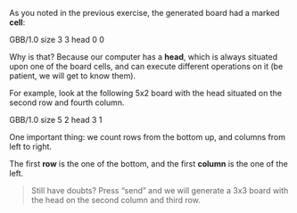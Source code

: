 As you noted in the previous exercise, the generated board had a marked **cell**:
 
<gs-board>
  GBB/1.0
    size 3 3
    head 0 0
</gs-board> 


Why is that? Because our computer has a **head**, which is always situated upon one of the board cells, and can execute different operations on it (be patient, we will get to know them).
 
For example, look at the following 5x2 board with the head situated on the second row and fourth column.

<gs-board>
  GBB/1.0
    size 5 2
    head 3 1
</gs-board>
 
One important thing: we count rows from the bottom up, and columns from left to right.
 
The first **row** is the one of the bottom, and the first **column** is the one of the left.

> Still have doubts? Press “send” and we will generate a 3x3 board with the head on the second column and third row.
